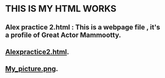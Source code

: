 # THIS IS MY HTML WORKS
## Alex practice 2.html : This is a webpage file , it's a profile of Great Actor Mammootty.
## [Alexpractice2.html](https://alexander789400.github.io/MY-WEBPAGES/Alexpractice2.html).
## [My_picture.png](https://github.com/Alexander789400/MY-WEBPAGES/blob/main/My_picture.png).
